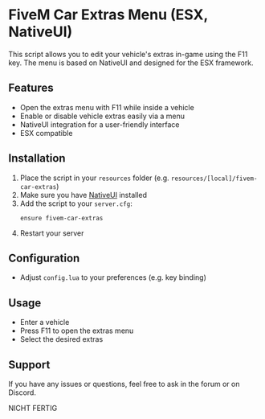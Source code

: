 # FiveM Car Extras Menu (ESX, NativeUI)

This script allows you to edit your vehicle's extras in-game using the F11 key. The menu is based on NativeUI and designed for the ESX framework.

## Features
- Open the extras menu with F11 while inside a vehicle
- Enable or disable vehicle extras easily via a menu
- NativeUI integration for a user-friendly interface
- ESX compatible

## Installation
1. Place the script in your `resources` folder (e.g. `resources/[local]/fivem-car-extras`)
2. Make sure you have [NativeUI](https://github.com/FrazzIe/NativeUILua) installed
3. Add the script to your `server.cfg`:
   ```
   ensure fivem-car-extras
   ```
4. Restart your server

## Configuration
- Adjust `config.lua` to your preferences (e.g. key binding)

## Usage
- Enter a vehicle
- Press F11 to open the extras menu
- Select the desired extras

## Support
If you have any issues or questions, feel free to ask in the forum or on Discord.







NICHT FERTIG
